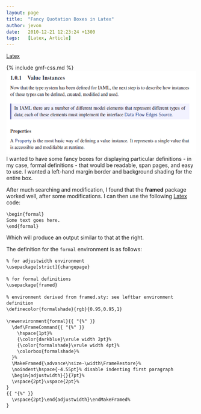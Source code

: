 ```yaml
---
layout: page
title:  "Fancy Quotation Boxes in Latex"
author: jevon
date:   2010-12-21 12:23:24 +1300
tags:   [Latex, Article]
---
```


[Latex](latex.md)

{% include gmf-css.md %}<img src="/img/gmf/latex-fancy-quote.png" class="gmf">I wanted to have some fancy boxes for displaying particular definitions - in my case, formal definitions - that would be readable, span pages, and easy to use. I wanted a left-hand margin border and background shading for the entire box.

After much searching and modification, I found that the **framed** package worked well, after some modifications. I can then use the following [Latex](latex.md) code:

```
\begin{formal}
Some text goes here.
\end{formal}
```

Which will produce an output similar to that at the right.

The definition for the `formal` environment is as follows:

```
% for adjustwidth environment
\usepackage[strict]{changepage}

% for formal definitions
\usepackage{framed}

% environment derived from framed.sty: see leftbar environment definition
\definecolor{formalshade}{rgb}{0.95,0.95,1}

\newenvironment{formal}{{ "{%" }}
  \def\FrameCommand{{ "{%" }}
    \hspace{1pt}%
    {\color{darkblue}\vrule width 2pt}%
    {\color{formalshade}\vrule width 4pt}%
    \colorbox{formalshade}%
  }%
  \MakeFramed{\advance\hsize-\width\FrameRestore}%
  \noindent\hspace{-4.55pt}% disable indenting first paragraph
  \begin{adjustwidth}{}{7pt}%
  \vspace{2pt}\vspace{2pt}%
}
{{ "{%" }}
  \vspace{2pt}\end{adjustwidth}\endMakeFramed%
}
```
